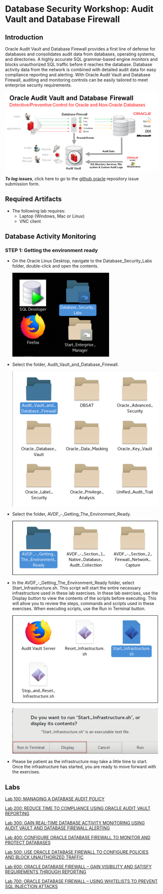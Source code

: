 # Database Security Workshop: Audit Vault and Database Firewall

## Introduction

Oracle Audit Vault and Database Firewall provides a first line of defense for databases and consolidates audit data from databases, operating systems, and directories.  A highly accurate SQL grammar-based engine monitors and blocks unauthorized SQL traffic before it reaches the database.  Database activity data from the network is combined with detailed audit data for easy compliance reporting and alerting.  With Oracle Audit Vault and Database Firewall, auditing and monitoring controls can be easily tailored to meet enterprise security requirements.

  ![](images/avdf-overview.png)

***To log issues***, click here to go to the [github oracle](https://github.com/oracle/learning-library/issues/new) repository issue submission form.


## Required Artifacts

- The following lab requires:
  - Laptop (Windows, Mac or Linux)
  - VNC client


## Database Activity Monitoring

### **STEP 1**: Getting the environment ready

- On the Oracle Linux Desktop, navigate to the Database_Security_Labs folder, double-click and open the contents. 

  ![](images/001.png)

- Select the folder, Audit_Vault_and_Database_Firewall.

  ![](images/002.png)

- Select the folder, AVDF_-_Getting_The_Environment_Ready.

  ![](images/003.png)

- In the AVDF_-_Getting_The_Environment_Ready folder, select Start_Infrastructure.sh.  This script will start the entire necessary infrastructure used in these lab exercises. In these lab exercises, use the Display button to view the contents of the scripts before executing.  This will allow you to review the steps, commands and scripts used in these exercises.  When executing scripts, use the Run in Terminal button.

  ![](images/004.png)

  ![](images/005.png)

- Please be patient as the infrastructure may take a little time to start.  Once the infrastructure has started, you are ready to move forward with the exercises.

## Labs


[Lab 100: MANAGING A DATABASE AUDIT POLICY](./100)

[Lab 200: REDUCE TIME TO COMPLIANCE USING ORACLE AUDIT VAULT REPORTING](./200)

[Lab 300: GAIN REAL-TIME DATABASE ACTIVITY MONITORING USING AUDIT VAULT AND DATABASE FIREWALL ALERTING](./300)

[Lab 400: CONFIGURE ORACLE DATABASE FIREWALL TO MONITOR AND PROTECT DATABASES](./400)

[Lab 500: USE ORACLE DATABASE FIREWALL TO CONFIGURE POLICIES AND BLOCK UNAUTHORIZED TRAFFIC](./500)

[Lab 600: ORACLE DATABASE FIREWALL – GAIN VISIBILITY AND SATISFY REQUIREMENTS THROUGH REPORTING](./600)

[Lab 700: ORACLE DATABASE FIREWALL – USING WHITELISTS TO PREVENT SQL INJECTION ATTACKS](./700)


